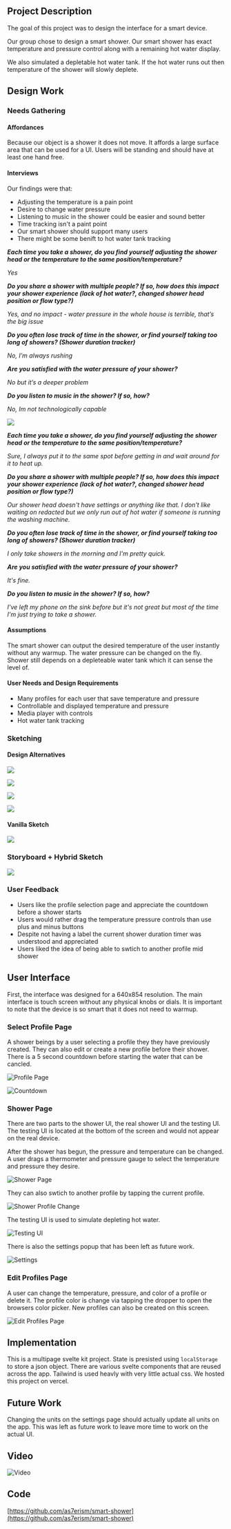 ## Project Description
The goal of this project was to design the interface for a smart device.

Our group chose to design a smart shower.
Our smart shower has exact temperature and pressure control along with a remaining hot water display.

We also simulated a depletable hot water tank.
If the hot water runs out then temperature of the shower will slowly deplete.

## Design Work

### Needs Gathering

#### Affordances
Because our object is a shower it does not move.
It affords a large surface area that can be used for a UI.
Users will be standing and should have at least one hand free.

#### Interviews

Our findings were that:
 - Adjusting the temperature is a pain point
 - Desire to change water pressure
 - Listening to music in the shower could be easier and sound better
 - Time tracking isn't a paint point
 - Our smart shower should support many users
 - There might be some benift to hot water tank tracking

***Each time you take a shower, do you find yourself adjusting the shower head or the temperature to the same position/temperature?***

*Yes*

***Do you share a shower with multiple people? If so, how does this impact your shower experience (lack of hot water?, changed shower head position or flow type?)***

*Yes, and no impact - water pressure in the whole house is terrible, that’s the big issue*

***Do you often lose track of time in the shower, or find yourself taking too long of showers? (Shower duration tracker)***

*No, I’m always rushing*

***Are you satisfied with the water pressure of your shower?***

*No but it’s a deeper problem*

***Do you listen to music in the shower? If so, how?***

*No, Im not technologically capable*

![](./images/interview.jpg)

***Each time you take a shower, do you find yourself adjusting the shower head or the temperature to the same position/temperature?***

*Sure, I always put it to the same spot before getting in and wait around for it to heat up.*

***Do you share a shower with multiple people? If so, how does this impact your shower experience (lack of hot water?, changed shower head position or flow type?)***

*Our shower head doesn't have settings or anything like that. I don't like waiting on *redacted* but we only run out of hot water if someone is running the washing machine.*

***Do you often lose track of time in the shower, or find yourself taking too long of showers? (Shower duration tracker)***

*I only take showers in the morning and I'm pretty quick.*

***Are you satisfied with the water pressure of your shower?***

*It's fine.*

***Do you listen to music in the shower? If so, how?***

*I've left my phone on the sink before but it's not great but most of the time I'm just trying to take a shower.*

#### Assumptions

The smart shower can output the desired temperature of the user instantly without any warmup.
The water pressure can be changed on the fly.
Shower still depends on a depleteable water tank which it can sense the level of.

#### User Needs and Design Requirements

 - Many profiles for each user that save temperature and pressure
 - Controllable and displayed temperature and pressure
 - Media player with controls
 - Hot water tank tracking

### Sketching

#### Design Alternatives
![](./images/sketch_0.jpg)

![](./images/sketch_1.png)

![](./images/sketch_2.jpeg)

![](./images/sketch_3.png)

#### Vanilla Sketch
![](./images/final_sketch.png)

### Storyboard + Hybrid Sketch
![](./images/storyboard.png)

### User Feedback

 - Users like the profile selection page and appreciate the countdown before a shower starts
 - Users would rather drag the temperature pressure controls than use plus and minus buttons
 - Despite not having a label the current shower duration timer was understood and appreciated
 - Users liked the idea of being able to swtich to another profile mid shower

## User Interface
First, the interface was designed for a 640x854 resolution.
The main interface is touch screen without any physical knobs or dials.
It is important to note that the device is so smart that it does not need to warmup.

### Select Profile Page
A shower beings by a user selecting a profile they they have previously created.
They can also edit or create a new profile before their shower.
There is a 5 second countdown before starting the water that can be cancled.

![Profile Page](./images/select_profile_page.png)

![Countdown](./images/countdown.png)

### Shower Page
There are two parts to the shower UI, the real shower UI and the testing UI.
The testing UI is located at the bottom of the screen and would not appear on the real device.

After the shower has begun, the pressure and temperature can be changed.
A user drags a thermometer and pressure gauge to select the temperature and pressure they desire.

![Shower Page](./images/shower_page.png)

They can also swtich to another profile by tapping the current profile.

![Shower Profile Change](./images/shower_change_profile.png)

The testing UI is used to simulate depleting hot water.

![Testing UI](./images/testing_ui.png)

There is also the settings popup that has been left as future work.

![Settings](./images/settings.png)

### Edit Profiles Page
A user can change the temperature, pressure, and color of a profile or delete it.
The profile color is change via tapping the dropper to open the browsers color picker.
New profiles can also be created on this screen.

![Edit Profiles Page](./images/edit_profiles_page.png)

## Implementation
This is a multipage svelte kit project.
State is presisted using `localStorage` to store a json object.
There are various svelte components that are reused across the app.
Tailwind is used heavly with very little actual css.
We hosted this project on vercel.

## Future Work
Changing the units on the settings page should actually update all units on the app.
This was left as future work to leave more time to work on the actual UI.

## Video
![Video]()

## Code
[https://github.com/as7erism/smart-shower](https://github.com/as7erism/smart-shower)

